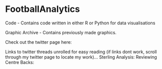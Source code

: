 # FootballAnalytics


Code - Contains code written in either R or Python for data visualisations

Graphic Archive - Contains previously made graphics.

Check out the twitter page here:

Links to twitter threads unrolled for easy reading (if links dont work, scroll through my twitter page to locate my work)...
Sterling Analysis:
Reviewing Centre Backs:
